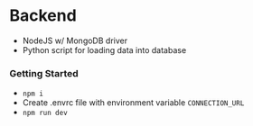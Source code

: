 # Backend
- NodeJS w/ MongoDB driver
- Python script for loading data into database

### Getting Started
- `npm i`
- Create .envrc file with environment variable `CONNECTION_URL`
- `npm run dev`